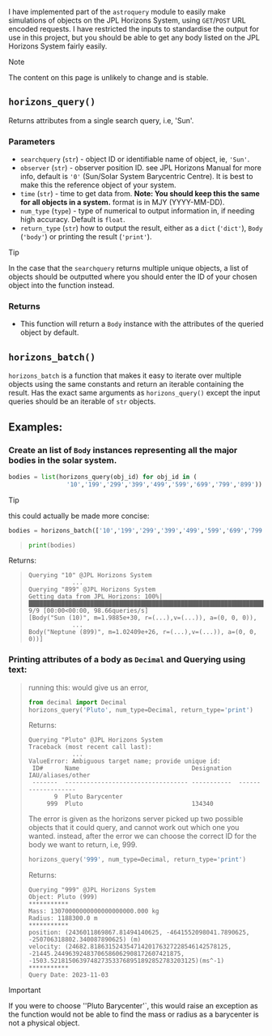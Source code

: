 
I have implemented part of the `astroquery` module to easily make simulations of objects on the JPL Horizons System, using `GET`/`POST` URL encoded requests. I have restricted the inputs to standardise the output for use in this project, but you should be able to get any body listed on the JPL Horizons System fairly easily.

> [!NOTE]
> The content on this page is unlikely to change and is stable.

## `horizons_query()`
Returns attributes from a single search query, i.e, 'Sun'.
 ### Parameters
  *  `searchquery` (`str`) - object ID or identifiable name of object, ie, `'Sun'`.
  *  `observer` (`str`) - observer position ID. see JPL Horizons Manual for more info, default is `'0'` (Sun/Solar System Barycentric Centre). It is best to make this the reference object of your system.
 * `time` (`str`) - time to get data from. **Note: You should keep this the same for all objects in a system.** format is in MJY (YYYY-MM-DD).
 * `num_type` (`type`) - type of numerical to output information in, if needing high accuracy. Default is `float`.
 * `return_type` (`str`) how to output the result, either as a `dict` (`'dict'`), `Body` (`'body'`) or printing the result (`'print'`).

> [!TIP]
>In the case that the `searchquery` returns multiple unique objects, a list of objects should be outputted where you should enter the ID of your chosen object into the function instead.

 ### Returns
 * This function will return a `Body` instance with the attributes of the queried object by default.

## `horizons_batch()`
`horizons_batch` is a function that makes it easy to iterate over multiple objects using the same constants and return an iterable containing the result. Has the exact same arguments as `horizons_query()` except the input queries should be an iterable of `str` objects.

## Examples:

### Create an list of `Body` instances representing all the major bodies in the solar system.
```python
bodies = list(horizons_query(obj_id) for obj_id in (
                '10','199','299','399','499','599','699','799','899'))
```
> [!TIP]
>this could actually be made more concise:
>```python
>bodies = horizons_batch(['10','199','299','399','499','599','699','799','899'])
>```

>```python
>print(bodies)
>```
Returns:
>```
>Querying "10" @JPL Horizons System
>             ...
>Querying "899" @JPL Horizons System
>Getting data from JPL Horizons: 100%|█████████████████████████████████████████████████████████████████████████████| 9/9 [00:00<00:00, 98.66queries/s]
>[Body("Sun (10)", m=1.9885e+30, r=(...),v=(...)), a=(0, 0, 0)),
>             ...
>Body("Neptune (899)", m=1.02409e+26, r=(...),v=(...)), a=(0, 0, 0))]
>```
### Printing attributes of a body as `Decimal` and Querying using text:
> running this: would give us an error, 
>```python
>from decimal import Decimal
>horizons_query('Pluto', num_type=Decimal, return_type='print')
>```
>Returns:
>```
>Querying "Pluto" @JPL Horizons System
>Traceback (most recent call last):
>             ...
>ValueError: Ambiguous target name; provide unique id:
>  ID#      Name                               Designation  IAU/aliases/other
>  -------  ---------------------------------- -----------  -------------------
>        9  Pluto Barycenter
>      999  Pluto                              134340
>```
> The error is given as the horizons server picked up two possible objects that it could query, and cannot work out which one you wanted.
>instead, after the error we can choose the correct ID for the body we want to return, i.e, 999.
>```python
>horizons_query('999', num_type=Decimal, return_type='print')
>```
>Returns:
>```
>Querying "999" @JPL Horizons System
>Object: Pluto (999)
>***********
>Mass: 13070000000000000000000.000 kg
>Radius: 1188300.0 m
>***********
>position: (2436011869867.81494140625, -4641552098041.7890625, -250706318802.340087890625) (m)
>velocity: (24682.81863152435471420176327228546142578125, -21445.24496392483706586062908172607421875, -1503.5218150639748273533768951892852783203125)(ms^-1)
>***********
>Query Date: 2023-11-03
>```

> [!IMPORTANT]
> If you were to choose ''Pluto Barycenter'`, this would raise an exception as the function would not be able to find the mass or radius as a barycenter is not a physical object. 
